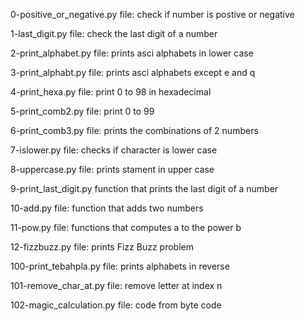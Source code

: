 0-positive_or_negative.py file: check if number is postive or negative

1-last_digit.py file: check the last digit of a number

2-print_alphabet.py file: prints asci alphabets in lower case

3-print_alphabt.py file: prints asci alphabets except e and q

4-print_hexa.py file: print 0 to 98 in hexadecimal

5-print_comb2.py file: print 0 to 99

6-print_comb3.py file: prints the combinations of 2 numbers

7-islower.py file: checks if character is lower case

8-uppercase.py file: prints stament in upper case

9-print_last_digit.py function that prints the last digit of a number

10-add.py file: function that adds two numbers

11-pow.py file: functions that computes a to the power b

12-fizzbuzz.py file: prints Fizz Buzz problem

100-print_tebahpla.py file: prints alphabets in reverse

101-remove_char_at.py file: remove letter at index n

102-magic_calculation.py file: code from byte code
